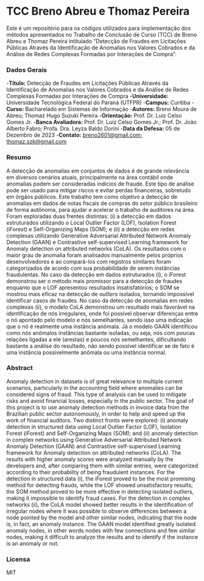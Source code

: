 # TCC Breno Abreu e Thomaz Pereira

Este é um repositório para os códigos utilizados para implementação dos métodos apresentados no Trabalho de Conclusão de Curso (TCC) de Breno Abreu e Thomaz Pereira intitulado "Detecção de Fraudes em Licitações Públicas Através da Identificação de Anomalias nos Valores Cobrados e da Análise de Redes Complexas Formadas por Interações de Compra".

### Dados Gerais

-**Título:** Detecção de Fraudes em Licitações Públicas Através da Identificação de Anomalias nos Valores Cobrados e da Análise de Redes Complexas Formadas por Interações de Compra
-**Universidade:** Universidade Tecnológica Federal do Paraná (UTFPR)
-**Campus:** Curitiba
-**Curso:** Bacharelado em Sistemas de Informação
-**Autores:** Breno Moura de Abreu; Thomaz Hugo Suzuki Pereira
-**Orientação:** Prof. Dr. Luiz Celso Gomes Jr.
-**Banca Avaliadora:** Prof. Dr. Luiz Celso Gomes Jr.; Prof. Dr. João Alberto Fabro; Profa. Dra. Leyza Baldo Dorini
-**Data da Defesa:** 05 de Dezembro de 2023
-**Contato:** breno2601@gmail.com; thomaz.szk@gmail.com

### Resumo

A detecção de anomalias em conjuntos de dados é de grande relevância em diversos cenários atuais, principalmente na área contábil onde anomalias podem ser consideradas indícios de fraude. Este tipo de análise pode ser usado para mitigar riscos e evitar perdas financeiras, sobretudo em órgãos públicos. Este trabalho tem como objetivo a detecção de anomalias em dados de notas fiscais de compras do setor público brasileiro de forma autônoma, para ajudar e acelerar o trabalho de auditores na área. Foram exploradas duas frentes distintas: (i) a detecção em dados estruturados utilizando o Local Outlier Factor (LOF), Isolation Forest (iForest) e Self-Organizing Maps (SOM); e (ii) a detecção em redes complexas utilizando Generative Adversarial Attributed Network Anomaly Detection (GAAN) e Contrastive self-supervised Learning framework for Anomaly detection on attributed networks (CoLA). Os resultados com o maior grau de anomalia foram analisados manualmente pelos próprios desenvolvedores e ao compará-los com registros similares foram categorizados de acordo com sua probabilidade de serem instâncias fraudulentas. No caso da detecção em dados estruturados (i), o iForest demonstrou ser o método mais promissor para a detecção de fraudes enquanto que o LOF apresentou resultados insatisfatórios; o SOM se mostrou mais eficaz na detecção de *outliers* isolados, tornando impossível identificar casos de fraudes. No caso da detecção de anomalias em redes complexas (ii), o modelo CoLA demonstrou um resultado mais favorável na identificação de nós irregulares, onde foi possível observar diferenças entre o nó apontado pelo modelo e nós semelhantes, sendo isso uma indicação que o nó é realmente uma instância anômala. Já o modelo GAAN identificou como nós anômalos instâncias bastante isoladas, ou seja, nós com poucas relações ligadas a ele (arestas) e poucos nós semelhantes, dificultando bastante a análise do resultado, não sendo possível identificar se de fato é uma instância possivelmente anômala ou uma instância normal.

### Abstract

Anomaly detection in datasets is of great relevance to multiple current scenarios, particularly in the accounting field where anomalies can be considered signs of fraud. This type of analysis can be used to mitigate risks and avoid financial losses, especially in the public sector. The goal of this project is to use anomaly detection methods in invoice data from the Brazilian public sector autonomously, in order to help and speed up the work of financial auditors. Two distinct fronts were explored: (i) anomaly detection in structured data using Local Outlier Factor (LOF), Isolation Forest (iForest) and Self-Organizing Maps (SOM); and (ii) anomaly detection in complex networks using Generative Adversarial Attributed Network Anomaly Detection (GAAN) and Contrastive self-supervised Learning framework for Anomaly detection on attributed networks (CoLA). The results with higher anomaly scores were analyzed manually by the developers and, after comparing them with similar entries, were categorized according to their probability of being fraudulent instances. For the detection in structured data (i), the iForest proved to be the most promising method for detecting frauds, while the LOF showed unsatisfactory results; the SOM method proved to be more effective in detecting isolated outliers, making it impossible to identify fraud cases. For the detection in complex networks (ii), the CoLA model showed better results in the identification of irregular nodes where it was possible to observe differences between a node pointed by the model and other similar nodes, indicating that the node is, in fact, an anomaly instance. The GAAN model identified greatly isolated anomaly nodes, in other words nodes with few connections and few similar nodes, making it difficult to analyze the results and to identify if the instance is an anomaly or not. 

### Licensa
MIT
